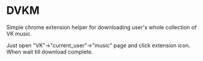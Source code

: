 # DVKM
Simple chrome extension helper for downloading user's whole collection of VK music.

Just open "VK"->"current_user"->"music" page and click extension icon. When wait till download complete.
